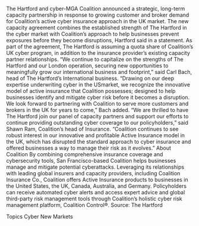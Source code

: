 The Hartford and cyber-MGA Coalition announced a strategic, long-term capacity partnership in response to growing customer and broker demand for Coalition’s active cyber insurance approach in the UK market.
The new capacity agreement combines the established strength of The Hartford in the cyber market with Coalition’s approach to help businesses prevent exposures before they become disruptions, Hartford said in a statement.
As part of the agreement, The Hartford is assuming a quota share of Coalition’s UK cyber program, in addition to the insurance provider’s existing capacity partner relationships.
“We continue to capitalize on the strengths of The Hartford and our London operation, securing new opportunities to meaningfully grow our international business and footprint,” said Carl Bach, head of The Hartford’s International business.
“Drawing on our deep expertise underwriting cyber in the USmarket, we recognize the innovative model of active insurance that Coalition possesses; designed to help businesses identify and mitigate cyber risk before it becomes a disruption. We look forward to partnering with Coalition to serve more customers and brokers in the UK for years to come,” Bach added.
“We are thrilled to have The Hartford join our panel of capacity partners and support our efforts to continue providing outstanding cyber coverage to our policyholders,” said Shawn Ram, Coalition’s head of Insurance. “Coalition continues to see robust interest in our innovative and profitable Active Insurance model in the UK, which has disrupted the standard approach to cyber insurance and offered businesses a way to manage their risk as it evolves.”
About Coalition
By combining comprehensive insurance coverage and cybersecurity tools, San Francisco-based Coalition helps businesses manage and mitigate potential cyberattacks. Leveraging its relationships with leading global insurers and capacity providers, including Coalition Insurance Co., Coalition offers Active Insurance products to businesses in the United States, the UK, Canada, Australia, and Germany. Policyholders can receive automated cyber alerts and access expert advice and global third-party risk management tools through Coalition’s holistic cyber risk management platform, Coalition Control®.
Source: The Hartford

Topics
Cyber
New Markets
